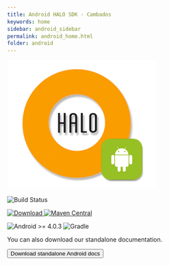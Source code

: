 ```yaml
---
title: Android HALO SDK - Cambados
keywords: home
sidebar: android_sidebar
permalink: android_home.html
folder: android
---
```


![mobgen_logo_top_black.png](./images/halo-android.png)

![Build Status](https://android.mobgen.com/plugins/servlet/wittified/build-status/HALO-AS2)

[![Download](https://api.bintray.com/packages/halo-mobgen/maven/HALO/images/download.svg) ](https://bintray.com/halo-mobgen/maven/HALO/_latestVersion)
[![Maven Central](https://img.shields.io/maven-metadata/v/http/central.maven.org/maven2/com/mobgen/halo/android/halo-sdk/maven-metadata.xml.svg)](https://img.shields.io/maven-metadata/v/http/central.maven.org/maven2/com/mobgen/halo/android/halo-sdk/maven-metadata.xml.svg)

![Android >= 4.0.3](https://img.shields.io/badge/Android-%3E=%204.0.3-blue.svg)
![Gradle](https://img.shields.io/badge/Gradle-compatible-brightgreen.svg)

You can also download our standalone documentation.

<a href="./pdf/android-documentation.pdf" target="_blank">
  <button type="button" class="btn btn-default" aria-label="Left Align">
    <span class="fa fa-download" aria-hidden="true"></span> Download standalone Android docs
  </button>
</a>